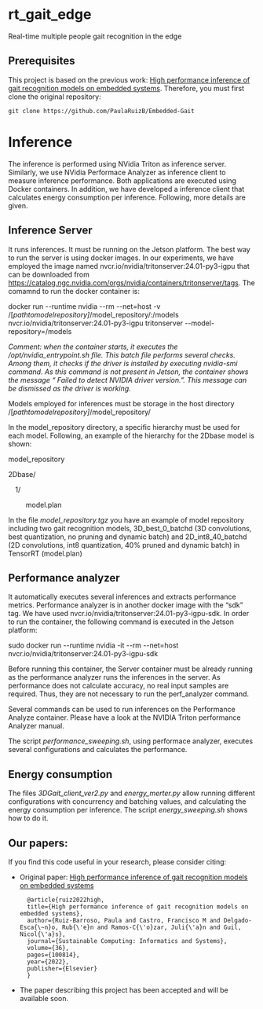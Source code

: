 # rt_gait_edge

Real-time multiple people gait recognition in the edge

## Prerequisites
This project is based on the previous work: [High performance inference of gait recognition models on embedded systems](https://www.sciencedirect.com/science/article/pii/S2210537922001457). Therefore, you must first clone the original repository:
```
git clone https://github.com/PaulaRuizB/Embedded-Gait
```

# Inference 

The inference is performed using NVidia Triton as inference server. Similarly, we use NVidia Performace Analyzer as inference client to measure inference performance. Both applications are executed using Docker containers. In addition, we have developed a inference client that calculates energy consumption per inference. Following, more details are given.

## Inference Server
It runs inferences. It must be running on the Jetson platform. The best way to run the server is using docker images. In our experiments,  we have employed the image named  nvcr.io/nvidia/tritonserver:24.01-py3-igpu that can be downloaded from <https://catalog.ngc.nvidia.com/orgs/nvidia/containers/tritonserver/tags>. The comamnd to run the docker container is:

docker run --runtime nvidia --rm --net=host -v /[*pathtomodelrepository]*/model\_repository/:/models nvcr.io/nvidia/tritonserver:24.01-py3-igpu tritonserver --model-repository=/models

_Comment: when the container starts, it executes the /opt/nvidia\_entrypoint.sh file. This batch file performs several checks. Among them, it checks if the driver is installed by executing nvidia-smi command. As this command is not present in Jetson, the container shows the message  “ Failed to detect NVIDIA driver version.”. This message can be dismissed as the driver is working._

Models employed for inferences must be storage in the host directory /[*pathtomodelrepository]*/model\_repository/ 

In the model\_repository directory, a specific hierarchy must be used for each model. Following, an example of the hierarchy for the 2Dbase model is shown:

model\_repository

2Dbase/

`  `1/

`     `model.plan

In the file *model_repository.tgz* you have an example of model repository including two gait recognition models, 3D_best_0_batchd (3D convolutions, best quantization, no pruning and dynamic batch) and 2D_int8_40_batchd (2D convolutions, int8 quantization, 40% pruned and dynamic batch) in TensorRT (model.plan)

## Performance analyzer

It automatically executes several inferences and extracts performance metrics. Performance analyzer is in another docker image with the “sdk” tag. We have used nvcr.io/nvidia/tritonserver:24.01-py3-igpu-sdk. In order to run the container, the following command is executed in the Jetson platform:

sudo docker run --runtime nvidia -it --rm --net=host nvcr.io/nvidia/tritonserver:24.01-py3-igpu-sdk

Before running this container, the Server container must be already running as the performance analyzer runs the inferences in the server. As performance does not calculate accuracy, no real input samples are required. Thus, they are not necessary to run the perf\_analyzer command. 

Several commands can be used to run inferences on the Performance Analyze container. Please have a look at the NVIDIA Triton performance Analyzer manual.

The script *performance_sweeping.sh*, using performace analyzer, executes several configurations and calculates the performance. 

## Energy consumption

The files *3DGait_client_ver2.py* and *energy_merter.py* allow running different configurations with concurrency and batching values, and calculating the energy consumption per inference. The script *energy_sweeping.sh* shows how to do it. 

## Our papers: 

If you find this code useful in your research, please consider citing:

* Original paper: [High performance inference of gait recognition models on embedded systems](https://www.sciencedirect.com/science/article/pii/S2210537922001457)


        @article{ruiz2022high,
        title={High performance inference of gait recognition models on embedded systems},
        author={Ruiz-Barroso, Paula and Castro, Francisco M and Delgado-Esca{\~n}o, Rub{\'e}n and Ramos-C{\'o}zar, Juli{\'a}n and Guil, Nicol{\'a}s},
        journal={Sustainable Computing: Informatics and Systems},
        volume={36},
        pages={100814},
        year={2022},
        publisher={Elsevier}
        }

  
* The paper describing this project has been accepted and will be available soon.

